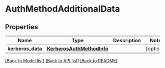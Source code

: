 # AuthMethodAdditionalData

## Properties
Name | Type | Description | Notes
------------ | ------------- | ------------- | -------------
**kerberos_data** | [**KerberosAuthMethodInfo**](KerberosAuthMethodInfo.md) |  | [optional] 

[[Back to Model list]](../README.md#documentation-for-models) [[Back to API list]](../README.md#documentation-for-api-endpoints) [[Back to README]](../README.md)


